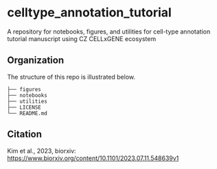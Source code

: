 # celltype_annotation_tutorial
A repository for notebooks, figures, and utilities for cell-type annotation tutorial manuscript using CZ CELLxGENE ecosystem

## Organization
The structure of this repo is illustrated below.
```
├── figures 
├── notebooks                 
├── utilities                 
├── LICENSE
└── README.md
```

## Citation
Kim et al., 2023, biorxiv: https://www.biorxiv.org/content/10.1101/2023.07.11.548639v1
